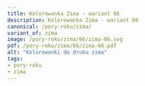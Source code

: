 ```yaml
---
title: Kolorowanka Zima - wariant 66
description: Kolorowanka Zima - wariant 66
canonical: /pory-roku/zima/
variant_of: zima
image: /pory-roku/zima/66/zima-66.svg
pdf: /pory-roku/zima/66/zima-66.pdf
alt: "Kolorowanki do druku zima"
tags:
- pory-roku
- zima
---
```

